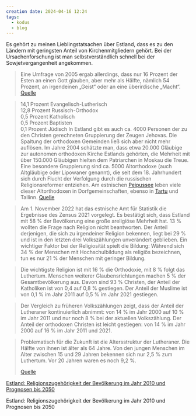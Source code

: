 ```yaml
---
creation date: 2024-04-16 12:24
tags:
  - kodus
  - blog
---
```

Es gehört zu meinen Lieblingstatsachen über Estland, dass es zu den Ländern mit geringsten Anteil von Kirchenmitgliedern gehört. Bei der Ursachenforschung ist man selbstverständlich schnell bei der Sowjetvergangenheit angekommen. 


> 
> Eine Umfrage von 2005 ergab allerdings, dass nur 16 Prozent der Esten an einen Gott glauben, aber mehr als Hälfte, nämlich 54 Prozent, an irgendeinen „Geist“ oder an eine überirdische „Macht“.
> [Quelle](https://www.deutschlandfunkkultur.de/baltikum-gottlos-gluecklich-in-estland-100.html)


> 14,1 Prozent Evangelisch-Lutherisch  
> 12,8 Prozent Russisch-Orthodox  
> 0,5 Prozent Katholisch  
> 0,5 Prozent Baptisten  
> 0,1 Prozent Jüdisch
> In Estland gibt es auch ca. 4000 Personen der zu den Christen gerechneten Gruppierung der Zeugen Jehovas.
> Die Spaltung der orthodoxen Gemeinden ließ sich aber nicht mehr auflösen. Im Jahre 2004 schätzte man, dass etwa 20.000 Gläubige zur autonomen orthodoxen Kirche Estlands gehörten, die Mehrheit mit über 150.000 Gläubigen hielten dem Patriarchen in Moskau die Treue.
> Eine besondere Gruppierung sind ca. 5000 Altorthodoxe (auch Altgläubige oder Lipowaner genannt), die seit dem 18. Jahrhundert sich durch Flucht der Verfolgung durch die russischen Religionsreformer entziehen. Am estnischen [Peipussee](https://www.dreizackreisen.de/peipus-see-estland-russland-schlacht) leben viele dieser Altorthodoxen in Dorfgemeinschaften, ebenso in [Tartu](https://www.dreizackreisen.de/tartu-estland) und Tallinn.
> [Quelle ](https://www.dreizackreisen.de/religionen-estland-baltikum)


>Am 1. November 2022 hat das estnische Amt für Statistik die Ergebnisse des Zensus 2021 vorgelegt. Es bestätigt sich, dass Estland mit 58 % der Bevölkerung eine große areligiöse Mehrheit hat. 13 % wollten die Frage nach Religion nicht beantworten. Der Anteil derjenigen, die sich zu irgendeiner Religion bekennen, liegt bei 29 % und ist in den letzten drei Volkszählungen unverändert geblieben. Ein wichtiger Faktor bei der Religiosität spielt die Bildung: Während sich 34 % der Menschen mit Hochschulbildung als religiös bezeichnen, tun es nur 21 % der Menschen mit geringer Bildung.

> Die wichtigste Religion ist mit 16 % die Orthodoxie, mit 8 % folgt das Luthertum. Menschen weiterer Glaubensrichtungen machen 5 % der Gesamtbevölkerung aus. Davon sind 93 % Christen, der Anteil der Katholiken ist von 0,4 auf 0,8 % gestiegen. Der Anteil der Muslime ist von 0,1 % im Jahr 2011 auf 0,5 % im Jahr 2021 gestiegen.

> Der Vergleich zu früheren Volkszählungen zeigt, dass der Anteil der Lutheraner kontinuierlich abnimmt: von 14 % im Jahr 2000 auf 10 % im Jahr 2011 und nur noch 8 % bei der aktuellen Volkszählung. Der Anteil der orthodoxen Christen ist leicht gestiegen: von 14 % im Jahr 2000 auf 16 % im Jahr 2011 und 2021.

> Problematisch für die Zukunft ist die Altersstruktur der Lutheraner. Die Hälfte von ihnen ist älter als 64 Jahre. Von den jungen Menschen im Alter zwischen 15 und 29 Jahren bekennen sich nur 2,5 % zum Luthertum. Vor 20 Jahren waren es noch 9,2 %.
> 
> [Quelle](https://www.gustav-adolf-werk.de/nachrichten/estland-nur-29-der-bevoelkerung-hat-bezuege-zur-religion.html)


[ Estland: Religionszugehörigkeit der Bevölkerung im Jahr 2010 und Prognosen bis 2050](https://de.statista.com/statistik/daten/studie/535337/umfrage/religionen-in-estland/)


Estland: Religionszugehörigkeit der Bevölkerung im Jahr 2010 und Prognosen bis 2050
